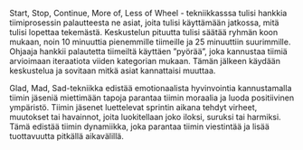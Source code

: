 Start, Stop, Continue, More of, Less of Wheel - tekniikkasssa tulisi hankkia tiimiprosessin palautteesta ne asiat, joita tulisi käyttämään jatkossa, mitä tulisi lopettaa tekemästä. Keskustelun pituutta tulisi säätää ryhmän koon mukaan, noin 10 minuuttia pienemmille tiimeille ja 25 minuuttiin suurimmille. Ohjaaja hankkii palautetta tiimeiltä käyttäen ”pyörää”, joka kannustaa tiimiä arvioimaan iteraatiota viiden kategorian mukaan. Tämän jälkeen käydään keskustelua ja sovitaan mitkä asiat kannattaisi muuttaa.

Glad, Mad, Sad-tekniikka edistää emotionaalista hyvinvointia kannustamalla tiimin jäseniä miettimään tapoja parantaa tiimin moraalia ja luoda positiivinen ympäristö. Tiimin jäsenet luettelevat sprintin aikana tehdyt virheet, muutokset tai havainnot, joita luokitellaan joko iloksi, suruksi tai harmiksi. Tämä edistää tiimin dynamiikka, joka parantaa tiimin viestintää ja lisää tuottavuutta pitkällä aikavälillä.